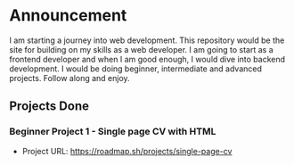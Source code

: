 # Announcement

I am starting a journey into web development. This repository would be the site for building on my skills
as a web developer. I am going to start as a frontend developer and when I am good enough, I would dive into
backend development. I would be doing beginner, intermediate and advanced projects. Follow along and enjoy.

## Projects Done

### Beginner Project 1 - Single page CV with HTML
* Project URL: https://roadmap.sh/projects/single-page-cv
